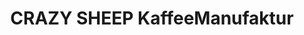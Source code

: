 ---
title: "CRAZY SHEEP KaffeeManufaktur"
url: /bayreuth/crazy-sheep-kaffeemanufaktur/
shop: Kaffee
---